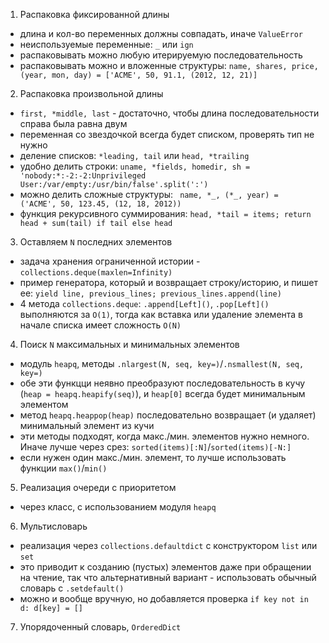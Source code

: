 1. Распаковка фиксированной длины

  - длина и кол-во переменных должны совпадать, иначе `ValueError`
  - неиспользуемые переменные: `_` или `ign`
  - распаковывать можно любую итерируемую последовательность
  - распаковывать можно и вложенные структуры: `name, shares, price, (year, mon, day) = ['ACME', 50, 91.1, (2012, 12, 21)]`

2. Распаковка произвольной длины

  - `first, *middle, last` - достаточно, чтобы длина последовательности справа была равна двум
  - переменная со звездочкой всегда будет списком, проверять тип не нужно
  - деление списков: `*leading, tail` или `head, *trailing`
  - удобно делить строки: `uname, *fields, homedir, sh = 'nobody:*:-2:-2:Unprivileged User:/var/empty:/usr/bin/false'.split(':')`
  - можно делить сложные структуры: ` name, *_, (*_, year) =  ('ACME', 50, 123.45, (12, 18, 2012))`
  - функция рекурсивного суммирования: `head, *tail = items; return head + sum(tail) if tail else head`

3. Оставляем `N` последних элементов

  - задача хранения ограниченной истории - `collections.deque(maxlen=Infinity)`
  - пример генератора, который и возвращает строку/историю, и пишет ее: `yield line, previous_lines; previous_lines.append(line)`
  - 4 метода `collections.deque`: `.append[Left]()`, `.pop[Left]()` выполняются за `O(1)`, тогда как вставка или удаление элемента в начале списка имеет сложность `O(N)`

4. Поиск `N` максимальных и минимальных элементов

  - модуль `heapq`, методы `.nlargest(N, seq, key=)`/`.nsmallest(N, seq, key=)`
  - обе эти функцци неявно преобразуют последовательность в кучу (`heap = heapq.heapify(seq)`), и `heap[0]` всегда будет минимальным элементом
  - метод `heapq.heappop(heap)` последовательно возвращает (и удаляет) минимальный элемент из кучи
  - эти методы подходят, когда макс./мин. элементов нужно немного. Иначе лучше через срез: `sorted(items)[:N]`/`sorted(items)[-N:]`
  - если нужен один макс./мин. элемент, то лучше использовать функции `max()`/`min()`

5. Реализация очереди с приоритетом

  - через класс, с использованием модуля `heapq`

6. Мультисловарь

  - реализация через `collections.defaultdict` с конструктором `list` или `set`
  - это приводит к созданию (пустых) элементов даже при обращении на чтение, так что альтернативный вариант - использовать обычный словарь с `.setdefault()`
  - можно и вообще вручную, но добавляется проверка `if key not in d: d[key] = []`

7. Упорядоченный словарь, `OrderedDict`

